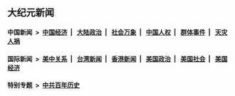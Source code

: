 ## 大纪元新闻

#### 中国新闻 &nbsp;>&nbsp; [中国经济](indexes/ncid283/README.md?02210445) &nbsp;| &nbsp; [大陆政治](indexes/ncid277/README.md?02210445) &nbsp;| &nbsp; [社会万象](indexes/ncid282/README.md?02210445) &nbsp;| &nbsp; [中国人权](indexes/ncid278/README.md?02210445) &nbsp;| &nbsp; [群体事件](indexes/ncid279/README.md?02210445) &nbsp;| &nbsp; [天灾人祸](indexes/ncid280/README.md?02210445)

#### 国际新闻 &nbsp;>&nbsp; [美中关系](indexes/nf1412576/README.md?02210445) &nbsp;| &nbsp; [台湾新闻](indexes/ncid1349361/README.md?02210445) &nbsp;| &nbsp; [香港新闻](indexes/ncid1349362/README.md?02210445) &nbsp;| &nbsp; [美国政治](indexes/ncid1078159/README.md?02210445) &nbsp;| &nbsp; [美国社会](indexes/ncid1078160/README.md?02210445) &nbsp;| &nbsp; [美国经济](indexes/ncid1078158/README.md?02210445)

#### 特别专题 &nbsp;>&nbsp; [中共百年历史](https://github.com/epoch-news/epoch-special/blob/master/README.md?02210445)  
